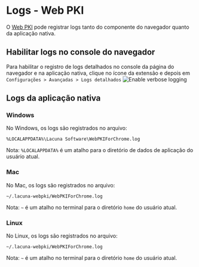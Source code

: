 ﻿# Logs - Web PKI

O [Web PKI](index.md) pode registrar logs tanto do componente do navegador quanto da aplicação nativa.

## Habilitar logs no console do navegador

Para habilitar o registro de logs detalhados no console da página do navegador e na aplicação nativa, clique no ícone da extensão e depois em
`Configurações > Avançadas > Logs detalhados`
![Enable verbose logging](../../../../images/web-pki/enable-log.png)

## Logs da aplicação nativa

### Windows

No Windows, os logs são registrados no arquivo:
```
%LOCALAPPDATA%\Lacuna Software\WebPKIForChrome.log
```

Nota: `%LOCALAPPDATA%` é um atalho para o diretório de dados de aplicação do usuário atual.

### Mac

No Mac, os logs são registrados no arquivo:
```
~/.lacuna-webpki/WebPKIForChrome.log
```

Nota: `~` é um atalho no terminal para o diretório `home` do usuário atual.

### Linux

No Linux, os logs são registrados no arquivo:
```
~/.lacuna-webpki/WebPKIForChrome.log
```

Nota: `~` é um atalho no terminal para o diretório `home` do usuário atual.